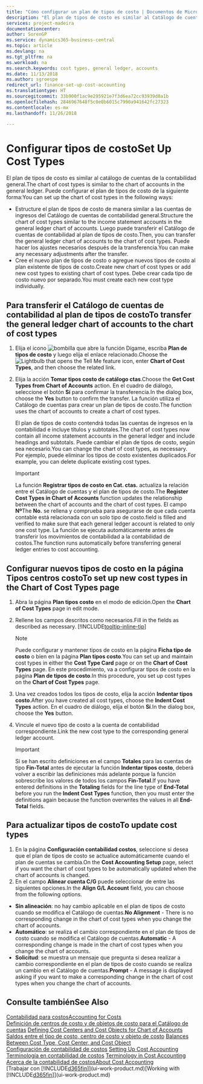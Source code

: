 ```yaml
---
title: "Cómo configurar un plan de tipos de costo | Documentos de Microsoft"
description: "El plan de tipos de costo es similar al Catálogo de cuentas de contabilidad general."
services: project-madeira
documentationcenter: 
author: SorenGP
ms.service: dynamics365-business-central
ms.topic: article
ms.devlang: na
ms.tgt_pltfrm: na
ms.workload: na
ms.search.keywords: cost types, general ledger, accounts
ms.date: 11/13/2018
ms.author: sgroespe
redirect_url: finance-set-up-cost-accounting
ms.translationtype: HT
ms.sourcegitcommit: 33b900f1ac9e295921e7f3d6ea72cc93939d8a1b
ms.openlocfilehash: 2846967648f5c0e0b6015c7990a941642fc27323
ms.contentlocale: es-mx
ms.lasthandoff: 11/26/2018

---
```

# <a name="set-up-cost-types"></a><span data-ttu-id="641ea-103">Configurar tipos de costo</span><span class="sxs-lookup"><span data-stu-id="641ea-103">Set Up Cost Types</span></span>
<span data-ttu-id="641ea-104">El plan de tipos de costo es similar al catálogo de cuentas de la contabilidad general.</span><span class="sxs-lookup"><span data-stu-id="641ea-104">The chart of cost types is similar to the chart of accounts in the general ledger.</span></span> <span data-ttu-id="641ea-105">Puede configurar el plan de tipos de costo de la siguiente forma:</span><span class="sxs-lookup"><span data-stu-id="641ea-105">You can set up the chart of cost types in the following ways:</span></span>  

-   <span data-ttu-id="641ea-106">Estructure el plan de tipos de costo de manera similar a las cuentas de ingresos del Catálogo de cuentas de contabilidad general.</span><span class="sxs-lookup"><span data-stu-id="641ea-106">Structure the chart of cost types similar to the income statement accounts in the general ledger chart of accounts.</span></span> <span data-ttu-id="641ea-107">Luego puede transferir el Catálogo de cuentas de contabilidad al plan de tipos de costo.</span><span class="sxs-lookup"><span data-stu-id="641ea-107">Then, you can transfer the general ledger chart of accounts to the chart of cost types.</span></span> <span data-ttu-id="641ea-108">Puede hacer los ajustes necesarios después de la transferencia.</span><span class="sxs-lookup"><span data-stu-id="641ea-108">You can make any necessary adjustments after the transfer.</span></span>  
-   <span data-ttu-id="641ea-109">Cree el nuevo plan de tipos de costo o agregue nuevos tipos de costo al plan existente de tipos de costo.</span><span class="sxs-lookup"><span data-stu-id="641ea-109">Create new chart of cost types or add new cost types to existing chart of cost types.</span></span> <span data-ttu-id="641ea-110">Debe crear cada tipo de costo nuevo por separado.</span><span class="sxs-lookup"><span data-stu-id="641ea-110">You must create each new cost type individually.</span></span>  

## <a name="to-transfer-the-general-ledger-chart-of-accounts-to-the-chart-of-cost-types"></a><span data-ttu-id="641ea-111">Para transferir el Catálogo de cuentas de contabilidad al plan de tipos de costo</span><span class="sxs-lookup"><span data-stu-id="641ea-111">To transfer the general ledger chart of accounts to the chart of cost types</span></span>  
1.  <span data-ttu-id="641ea-112">Elija el icono ![bombilla que abre la función Dígame](media/ui-search/search_small.png "Dígame que desea hacer"), escriba **Plan de tipos de costo** y luego elija el enlace relacionado.</span><span class="sxs-lookup"><span data-stu-id="641ea-112">Choose the ![Lightbulb that opens the Tell Me feature](media/ui-search/search_small.png "Tell me what you want to do") icon, enter **Chart of Cost Types**, and then choose the related link.</span></span>  
2.  <span data-ttu-id="641ea-113">Elija la acción **Tomar tipos costo de catálogo ctas**.</span><span class="sxs-lookup"><span data-stu-id="641ea-113">Choose the **Get Cost Types from Chart of Accounts** action.</span></span> <span data-ttu-id="641ea-114">En el cuadro de diálogo, seleccione el botón **Sí** para confirmar la transferencia.</span><span class="sxs-lookup"><span data-stu-id="641ea-114">In the dialog box, choose the **Yes** button to confirm the transfer.</span></span> <span data-ttu-id="641ea-115">La función utiliza el Catálogo de cuentas para crear un plan de tipos de costo.</span><span class="sxs-lookup"><span data-stu-id="641ea-115">The function uses the chart of accounts to create a chart of cost types.</span></span>  

    <span data-ttu-id="641ea-116">El plan de tipos de costo contendrá todas las cuentas de ingresos en la contabilidad e incluye títulos y subtotales.</span><span class="sxs-lookup"><span data-stu-id="641ea-116">The chart of cost types now contain all income statement accounts in the general ledger and include headings and subtotals.</span></span> <span data-ttu-id="641ea-117">Puede cambiar el plan de tipos de costo, según sea necesario.</span><span class="sxs-lookup"><span data-stu-id="641ea-117">You can change the chart of cost types, as necessary.</span></span> <span data-ttu-id="641ea-118">Por ejemplo, puede eliminar los tipos de costo existentes duplicados.</span><span class="sxs-lookup"><span data-stu-id="641ea-118">For example, you can delete duplicate existing cost types.</span></span>  

    > [!IMPORTANT]  
    >  <span data-ttu-id="641ea-119">La función **Registrar tipos de costo en Cat. ctas.** actualiza la relación entre el Catálogo de cuentas y el plan de tipos de costo.</span><span class="sxs-lookup"><span data-stu-id="641ea-119">The **Register Cost Types in Chart of Accounts** function updates the relationship between the chart of accounts and the chart of cost types.</span></span> <span data-ttu-id="641ea-120">El campo **Nº**</span><span class="sxs-lookup"><span data-stu-id="641ea-120">The **No.**</span></span> <span data-ttu-id="641ea-121">se rellena y comprueba para asegurarse de que cada cuenta contable está relacionada con un solo tipo de costo.</span><span class="sxs-lookup"><span data-stu-id="641ea-121">field is filled and verified to make sure that each general ledger account is related to only one cost type.</span></span> <span data-ttu-id="641ea-122">La función se ejecuta automáticamente antes de transferir los movimientos de contabilidad a la contabilidad de costos.</span><span class="sxs-lookup"><span data-stu-id="641ea-122">The function runs automatically before transferring general ledger entries to cost accounting.</span></span>  

## <a name="to-set-up-new-cost-types-in-the-chart-of-cost-types-page"></a><span data-ttu-id="641ea-123">Configurar nuevos tipos de costo en la página Tipos centros costo</span><span class="sxs-lookup"><span data-stu-id="641ea-123">To set up new cost types in the Chart of Cost Types page</span></span>  
1.  <span data-ttu-id="641ea-124">Abra la página **Plan tipos costo** en el modo de edición.</span><span class="sxs-lookup"><span data-stu-id="641ea-124">Open the **Chart of Cost Types** page in edit mode.</span></span>  
2.  <span data-ttu-id="641ea-125">Rellene los campos descritos como necesarios.</span><span class="sxs-lookup"><span data-stu-id="641ea-125">Fill in the fields as described as necessary.</span></span> [!INCLUDE[tooltip-inline-tip](includes/tooltip-inline-tip_md.md)]

    > [!NOTE]  
    >  <span data-ttu-id="641ea-126">Puede configurar y mantener tipos de costo en la página **Ficha tipo de costo** o bien en la página **Plan tipos costo**.</span><span class="sxs-lookup"><span data-stu-id="641ea-126">You can set up and maintain cost types in either the **Cost Type Card** page or on the **Chart of Cost Types** page.</span></span> <span data-ttu-id="641ea-127">En este procedimiento, va a configurar tipos de costo en la página **Plan de tipos de costo**.</span><span class="sxs-lookup"><span data-stu-id="641ea-127">In this procedure, you set up cost types on the **Chart of Cost Types** page.</span></span>

3.  <span data-ttu-id="641ea-128">Una vez creados todos los tipos de costo, elija la acción **Indentar tipos costo**.</span><span class="sxs-lookup"><span data-stu-id="641ea-128">After you have created all cost types, choose the **Indent Cost Types** action.</span></span> <span data-ttu-id="641ea-129">En el cuadro de diálogo, elija el botón **Sí**.</span><span class="sxs-lookup"><span data-stu-id="641ea-129">In the dialog box, choose the **Yes** button.</span></span>  
4.  <span data-ttu-id="641ea-130">Vincule el nuevo tipo de costo a la cuenta de contabilidad correspondiente.</span><span class="sxs-lookup"><span data-stu-id="641ea-130">Link the new cost type to the corresponding general ledger account.</span></span>  

    > [!IMPORTANT]  
    >  <span data-ttu-id="641ea-131">Si se han escrito definiciones en el campo **Totales** para las cuentas de tipo **Fin-Total** antes de ejecutar la función **Indentar tipos costo**, deberá volver a escribir las definiciones más adelante porque la función sobrescribe los valores de todos los campos **Fin-Total**.</span><span class="sxs-lookup"><span data-stu-id="641ea-131">If you have entered definitions in the **Totaling** fields for the line type of **End-Total** before you run the **Indent Cost Types** function, then you must enter the definitions again because the function overwrites the values in all **End-Total** fields.</span></span>  

## <a name="to-update-cost-types"></a><span data-ttu-id="641ea-132">Para actualizar tipos de costo</span><span class="sxs-lookup"><span data-stu-id="641ea-132">To update cost types</span></span>  
1.  <span data-ttu-id="641ea-133">En la página **Configuración contabilidad costos**, seleccione si desea que el plan de tipos de costo se actualice automáticamente cuando el plan de cuentas se cambia.</span><span class="sxs-lookup"><span data-stu-id="641ea-133">On the **Cost Accounting Setup** page, select if you want the chart of cost types to be automatically updated when the chart of accounts is changed.</span></span>  
2.  <span data-ttu-id="641ea-134">En el campo **Alinear cuenta C/G** puede seleccionar de entre las siguientes opciones.</span><span class="sxs-lookup"><span data-stu-id="641ea-134">In the **Align G/L Account** field, you can choose from the following options.</span></span>  

- <span data-ttu-id="641ea-135">**Sin alineación**: no hay cambio aplicable en el plan de tipos de costo cuando se modifica el Catálogo de cuentas.</span><span class="sxs-lookup"><span data-stu-id="641ea-135">**No Alignment** - There is no corresponding change in the chart of cost types when you change the chart of accounts.</span></span>  
- <span data-ttu-id="641ea-136">**Automático**: se realiza el cambio correspondiente en el plan de tipos de costo cuando se modifica el Catálogo de cuentas.</span><span class="sxs-lookup"><span data-stu-id="641ea-136">**Automatic** - A corresponding change is made in the chart of cost types when you change the chart of accounts.</span></span>  
- <span data-ttu-id="641ea-137">**Solicitud**: se muestra un mensaje que pregunta si desea realizar a cambio correspondiente en el plan de tipos de costo cuando se realiza un cambio en el Catálogo de cuentas.</span><span class="sxs-lookup"><span data-stu-id="641ea-137">**Prompt** - A message is displayed asking if you want to make a corresponding change in the chart of cost types when you change the chart of accounts.</span></span>  

## <a name="see-also"></a><span data-ttu-id="641ea-138">Consulte también</span><span class="sxs-lookup"><span data-stu-id="641ea-138">See Also</span></span>  
[<span data-ttu-id="641ea-139">Contabilidad para costos</span><span class="sxs-lookup"><span data-stu-id="641ea-139">Accounting for Costs</span></span>](finance-manage-cost-accounting.md)  
<span data-ttu-id="641ea-140">[Definición de centros de costo y de objetos de costo para el Catálogo de cuentas](finance-defining-cost-centers-and-cost-objects-for-chart-of-accounts.md) </span><span class="sxs-lookup"><span data-stu-id="641ea-140">[Defining Cost Centers and Cost Objects for Chart of Accounts](finance-defining-cost-centers-and-cost-objects-for-chart-of-accounts.md) </span></span>  
<span data-ttu-id="641ea-141">[Saldos entre el tipo de costo, centro de costo y objeto de costo](finance-balances-between-cost-type-cost-center-and-cost-object.md) </span><span class="sxs-lookup"><span data-stu-id="641ea-141">[Balances Between Cost Type, Cost Center, and Cost Object](finance-balances-between-cost-type-cost-center-and-cost-object.md) </span></span>  
<span data-ttu-id="641ea-142">[Configuración de contabilidad de costos](finance-set-up-cost-accounting.md) </span><span class="sxs-lookup"><span data-stu-id="641ea-142">[Setting Up Cost Accounting](finance-set-up-cost-accounting.md) </span></span>  
<span data-ttu-id="641ea-143">[Terminología en contabilidad de costos](finance-terminology-in-cost-accounting.md) </span><span class="sxs-lookup"><span data-stu-id="641ea-143">[Terminology in Cost Accounting](finance-terminology-in-cost-accounting.md) </span></span>  
[<span data-ttu-id="641ea-144">Acerca de la contabilidad de costos</span><span class="sxs-lookup"><span data-stu-id="641ea-144">About Cost Accounting</span></span>](finance-about-cost-accounting.md)  
<span data-ttu-id="641ea-145">[Trabajar con [!INCLUDE[d365fin](includes/d365fin_md.md)]](ui-work-product.md)</span><span class="sxs-lookup"><span data-stu-id="641ea-145">[Working with [!INCLUDE[d365fin](includes/d365fin_md.md)]](ui-work-product.md)</span></span>

